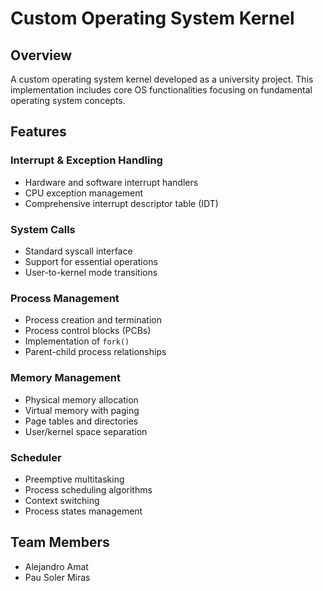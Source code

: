 # Custom Operating System Kernel

## Overview

A custom operating system kernel developed as a university project. This implementation includes core OS functionalities focusing on fundamental operating system concepts.

## Features

### Interrupt & Exception Handling
- Hardware and software interrupt handlers
- CPU exception management
- Comprehensive interrupt descriptor table (IDT)

### System Calls
- Standard syscall interface
- Support for essential operations
- User-to-kernel mode transitions

### Process Management
- Process creation and termination
- Process control blocks (PCBs)
- Implementation of `fork()`
- Parent-child process relationships

### Memory Management
- Physical memory allocation
- Virtual memory with paging
- Page tables and directories
- User/kernel space separation

### Scheduler
- Preemptive multitasking
- Process scheduling algorithms
- Context switching
- Process states management

## Team Members
- Alejandro Amat
- Pau Soler Miras

